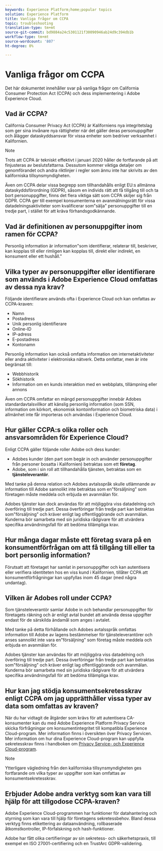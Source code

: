 ```yaml
---
keywords: Experience Platform;home;popular topics
solution: Experience Platform
title: Vanliga frågor om CCPA
topic: troubleshooting
translation-type: tm+mt
source-git-commit: bd9884a24c5301121f30090946ab24d9c394db1b
workflow-type: tm+mt
source-wordcount: '807'
ht-degree: 0%

---
```



# Vanliga frågor om CCPA

Det här dokumentet innehåller svar på vanliga frågor om California Consumer Protection Act (CCPA) och dess implementering i Adobe Experience Cloud.

## Vad är CCPA?

California Consumer Privacy Act (CCPA) är Kaliforniens nya integritetslag som ger sina invånare nya rättigheter när det gäller deras personuppgifter och ålägger dataskyddsansvar för vissa enheter som bedriver verksamhet i Kalifornien.

>[!NOTE]
>
>Trots att CCPA är tekniskt effektivt i januari 2020 håller de fortfarande på att finjusteras av beslutsfattarna. Dessutom kommer viktiga detaljer om genomförandet och andra riktlinjer i regler som ännu inte har skrivits av den kaliforniska tillsynsmyndigheten.

Även om CCPA delar vissa begrepp som tillhandahålls enligt EU:s allmänna dataskyddsförordning (GDPR), såsom en individs rätt att få tillgång till och ta bort personuppgifter, finns det flera viktiga sätt som CCPA skiljer sig från GDPR. CCPA ger till exempel konsumenterna en avanmälningsrätt för vissa datadelningsaktiviteter som kvalificerar som&quot;sälja&quot; personuppgifter till en tredje part, i stället för att kräva förhandsgodkännande.

## Vad är definitionen av personuppgifter inom ramen för CCPA?

Personlig information är information&quot;som identifierar, relaterar till, beskriver, kan kopplas till eller rimligen kan kopplas till, direkt eller indirekt, en konsument eller ett hushåll.&quot;

## Vilka typer av personuppgifter eller identifierare som används i Adobe Experience Cloud omfattas av dessa nya krav?

Följande identifierare används ofta i Experience Cloud och kan omfattas av CCPA-kraven:

- Namn
- Postadress
- Unik personlig identifierare
- Online-ID
- IP-adress
- E-postadress
- Kontonamn

Personlig information kan också omfatta information om internetaktiviteter eller andra aktiviteter i elektroniska nätverk. Detta omfattar, men är inte begränsat till:

- Webbhistorik
- Sökhistorik
- Information om en kunds interaktion med en webbplats, tillämpning eller annons

Även om CCPA omfattar en mängd personuppgifter innebär Adobes standardavtalsvillkor att känslig personlig information (som SSN, information om körkort, ekonomisk kontoinformation och biometriska data) i allmänhet inte får importeras och användas i Experience Cloud.

## Hur gäller CCPA:s olika roller och ansvarsområden för Experience Cloud?

Enligt CCPA gäller följande roller Adobe och dess kunder:

- Adobes kunder (den part som begär in och använder personuppgifter från personer bosatta i Kalifornien) betraktas som ett **företag**.
- Adobe, som i sin roll att tillhandahålla tjänsten, betraktas som en **tjänsteleverantör**.

Med tanke på denna relation och Adobes avtalsspråk skulle utlämnande av information till Adobe sannolikt inte betraktas som en&quot;försäljning&quot; som företagen måste meddela och erbjuda en avanmälan för.

Adobes tjänster kan dock användas för att möjliggöra viss datadelning och överföring till tredje part. Dessa överföringar från tredje part kan betraktas som&quot;försäljning&quot; och kräver enligt lag offentliggörande och avanmälan.  Kunderna bör samarbeta med sin juridiska rådgivare för att utvärdera specifika användningsfall för att bedöma tillämpliga krav.

## Hur många dagar måste ett företag svara på en konsumentförfrågan om att få tillgång till eller ta bort personlig information?

Förutsatt att företaget har samlat in personuppgifter och kan autentisera eller verifiera identiteten hos en viss kund i Kalifornien, tillåter CCPA att konsumentförfrågningar kan uppfyllas inom 45 dagar (med några undantag).

## Vilken är Adobes roll under CCPA?

Som tjänsteleverantör samlar Adobe in och behandlar personuppgifter för företagets räkning och är enligt avtal bundet att använda dessa uppgifter endast för de särskilda ändamål som anges i avtalet.

Med tanke på detta förhållande och Adobes avtalsspråk omfattas information till Adobe av lagens bestämmelser för tjänsteleverantörer och anses sannolikt inte vara en&quot;försäljning&quot; som företag måste meddela och erbjuda en avanmälan för.

Adobes tjänster kan användas för att möjliggöra viss datadelning och överföring till tredje part. Dessa överföringar från tredje part kan betraktas som&quot;försäljning&quot; och kräver enligt lag offentliggörande och avanmälan.  Kunderna bör samarbeta med sin juridiska rådgivare för att utvärdera specifika användningsfall för att bedöma tillämpliga krav.

## Hur kan jag stödja konsumentsekretesskrav enligt CCPA om jag upprätthåller vissa typer av data som omfattas av kraven?

När du har vidtagit de åtgärder som krävs för att autentisera CA-konsumenter kan du med Adobe Experience Platform Privacy Service skicka förfrågningar om konsumentintegritet till kompatibla Experience Cloud-program. Mer information finns i översikten över [](../home.md) Privacy Servicen. Mer information om hur dina Experience Cloud-program kan uppfylla sekretesskrav finns i handboken om [Privacy Service- och Experience Cloud-program](../experience-cloud-apps.md).

>[!NOTE]
>
>Ytterligare vägledning från den kaliforniska tillsynsmyndigheten ges fortfarande om vilka typer av uppgifter som kan omfattas av konsumentsekretesskrav.

## Erbjuder Adobe andra verktyg som kan vara till hjälp för att tillgodose CCPA-kraven?

Adobe Experience Cloud-programmen har funktioner för datahantering och styrning som kan vara till hjälp för företagens sekretessbehov. Bland dessa verktyg finns etikettering av dataanvändning, rollbaserade åtkomstkontroller, IP-förfalskning och hash-funktioner.

Adobe har fått olika certifieringar av sin sekretess- och säkerhetspraxis, till exempel en ISO 27001-certifiering och en TrustArc GDPR-validering.